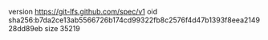 version https://git-lfs.github.com/spec/v1
oid sha256:b7da2ce13ab5566726b174cd99322fb8c2576f4d47b1393f8eea214928dd89eb
size 35219
